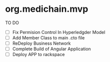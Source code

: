 # org.medichain.mvp


TO DO

- [ ] Fix Permision Control In Hyperledgder Model
- [ ] Add Member Class to main .cto file
- [ ] ReDeploy Business Network
- [ ] Complete Build of Angular Application
- [ ] Deploy APP to rackspace
